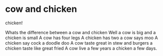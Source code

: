 # cow and chicken

chicken!

Whats the difference between a cow and chicken
Well a cow is big 
and a chicken is small
A cow has four legs 
A chicken has two
a cow says moo
A chicken say cock a doodle doo
A cow taste great in stew and burgers
a chicken taste like great fried
A cow live a few years 
a chicken a few days. 